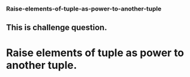 ### Raise-elements-of-tuple-as-power-to-another-tuple
## This is challenge question.
# Raise elements of tuple as power to another tuple.
